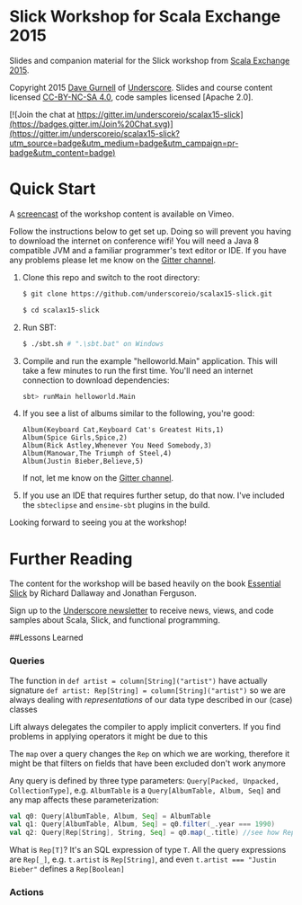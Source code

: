 Slick Workshop for Scala Exchange 2015
======================================

Slides and companion material for the Slick workshop from [Scala Exchange 2015].

Copyright 2015 [Dave Gurnell] of [Underscore].
Slides and course content licensed [CC-BY-NC-SA 4.0],
code samples licensed [Apache 2.0].

[![Join the chat at https://gitter.im/underscoreio/scalax15-slick](https://badges.gitter.im/Join%20Chat.svg)](https://gitter.im/underscoreio/scalax15-slick?utm_source=badge&utm_medium=badge&utm_campaign=pr-badge&utm_content=badge)

# Quick Start

A [screencast] of the workshop content is available on Vimeo.

Follow the instructions below to get set up.
Doing so will prevent you having to download the internet on conference wifi!
You will need a Java 8 compatible JVM and a familiar programmer's text editor or IDE.
If you have any problems please let me know on the [Gitter channel].

1. Clone this repo and switch to the root directory:

    ~~~ bash
    $ git clone https://github.com/underscoreio/scalax15-slick.git

    $ cd scalax15-slick
    ~~~

2. Run SBT:

    ~~~ bash
    $ ./sbt.sh # ".\sbt.bat" on Windows
    ~~~

3. Compile and run the example "helloworld.Main" application.
   This will take a few minutes to run the first time.
   You'll need an internet connection to download dependencies:

   ~~~ bash
   sbt> runMain helloworld.Main
   ~~~

4. If you see a list of albums similar to the following, you're good:

    ~~~
    Album(Keyboard Cat,Keyboard Cat's Greatest Hits,1)
    Album(Spice Girls,Spice,2)
    Album(Rick Astley,Whenever You Need Somebody,3)
    Album(Manowar,The Triumph of Steel,4)
    Album(Justin Bieber,Believe,5)
    ~~~

   If not, let me know on the [Gitter channel].

5. If you use an IDE that requires further setup, do that now.
   I've included the `sbteclipse` and `ensime-sbt` plugins in the build.

Looking forward to seeing you at the workshop!

# Further Reading

The content for the workshop will be based heavily on the book
[Essential Slick] by Richard Dallaway and Jonathan Ferguson.

Sign up to the [Underscore newsletter] to receive news, views,
and code samples about Scala, Slick, and functional programming.

[screencast]: https://vimeo.com/148074461
[Essential Slick]: http://underscore.io/books/essential-slick
[Scala Exchange 2015]: http://scala.exchange
[Dave Gurnell]: http://davegurnell.com
[Underscore]: http://underscore.io
[CC-BY-NC-SA 4.0]: http://creativecommons.org/licenses/by-nc-sa/4.0/
[Apache 2]: http://www.apache.org/licenses/LICENSE-2.0
[Underscore newsletter]: http://underscore.io/newsletter.html
[Gitter channel]: https://gitter.im/underscoreio/scalax15-slick


##Lessons Learned
### Queries
 The function in     `def artist = column[String]("artist")` have actually signature `def artist: Rep[String] = column[String]("artist")` so we are always dealing with _representations_ of our data type described in our (case) classes

 Lift always delegates the compiler to apply implicit converters. If you find problems in applying operators it might be due to this

 The `map` over a query changes the `Rep` on which we are working, therefore it might be that filters on fields that have been excluded don't work anymore

 Any query is defined by three type parameters: `Query[Packed, Unpacked, CollectionType]`, e.g. `AlbumTable` is a `Query[AlbumTable, Album, Seq]` and any map affects these parameterization:
  
  ``` Scala 
  val q0: Query[AlbumTable, Album, Seq] = AlbumTable
  val q1: Query[AlbumTable, Album, Seq] = q0.filter(_.year === 1990)
  val q2: Query[Rep[String], String, Seq] = q0.map(_.title) //see how Rep[String], String are aligned
  ```  

 What is `Rep[T]`? It's an SQL expression of type `T`. All the query expressions are `Rep[_]`, e.g. `t.artist` is `Rep[String]`, and even `t.artist === "Justin Bieber"` defines a `Rep[Boolean]` 

### Actions
 